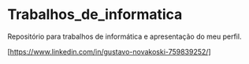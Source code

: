 # Trabalhos_de_informatica
Repositório para trabalhos de informática e apresentação do meu perfil. 

 [https://www.linkedin.com/in/gustavo-novakoski-759839252/]
